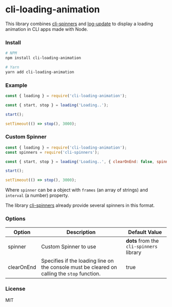 # cli-loading-animation

This library combines [cli-spinners](https://www.npmjs.com/package/cli-spinners) and [log-update](https://www.npmjs.com/package/log-update) to display a loading animation in CLI apps made with Node.

### Install

```sh
# NPM
npm install cli-loading-animation

# Yarn
yarn add cli-loading-animation
```

### Example

```javascript
const { loading } = require('cli-loading-animation');

const { start, stop } = loading('Loading..');

start();

setTimeout(() => stop(), 3000);
```

### Custom Spinner

```javascript
const { loading } = require('cli-loading-animation');
const spinners = require('cli-spinners');

const { start, stop } = loading('Loading..', { clearOnEnd: false, spinner: spinners.bouncingBall });

start();

setTimeout(() => stop(), 3000);
```

Where `spinner` can be a object with `frames` (an array of strings) and `interval` (a number) property.

The library [cli-spinners](https://www.npmjs.com/package/cli-spinners) already provide several spinners in this format.

### Options

| Option     | Description                                                                                  | Default Value                            |
| ---------- | -------------------------------------------------------------------------------------------- | ---------------------------------------- |
| spinner    | Custom Spinner to use                                                                        | **dots** from the `cli-spinners` library |
| clearOnEnd | Specifies if the loading line on the console must be cleared on calling the `stop` function. | true                                     |

### License

MIT